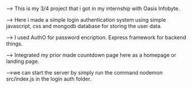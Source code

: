 --> This is my 3/4 project that i got in my internship with Oasis Infobyte.

--> Here i made a simple login authentication system using simple javascript, css and mongodb database for storing the user data.

--> I used AuthO for password encription. Express framework for backend things.

--> Integrated my prior made countdown page here as a homepage or landing page.

-->we can start the server by simply run the command nodemon src/index.js in the login auth folder.